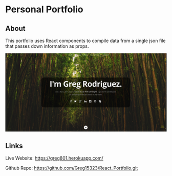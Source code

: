 # Personal Portfolio
## About

This portfolio uses React components to compile data from a single json file that passes down information as props.



![main](/public/images/main_page.png)


## Links

Live Website: https://greg801.herokuapp.com/

Github Repo: https://github.com/Greg15323/React_Portfolio.git